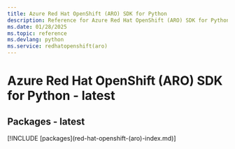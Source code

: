 ```yaml
---
title: Azure Red Hat OpenShift (ARO) SDK for Python
description: Reference for Azure Red Hat OpenShift (ARO) SDK for Python
ms.date: 01/28/2025
ms.topic: reference
ms.devlang: python
ms.service: redhatopenshift(aro)
---
```

# Azure Red Hat OpenShift (ARO) SDK for Python - latest
## Packages - latest
[!INCLUDE [packages](red-hat-openshift-(aro\)-index.md)]